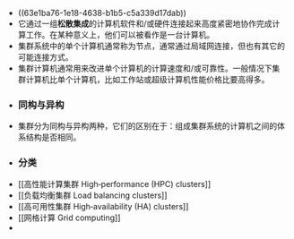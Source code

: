 - ((63e1ba76-1e18-4638-b1b5-c5a339d17dab))
- 它通过一组**松散集成**的计算机软件和/或硬件连接起来高度紧密地协作完成计算工作。在某种意义上，他们可以被看作是一台计算机。
- 集群系统中的单个计算机通常称为节点，通常通过局域网连接，但也有其它的可能连接方式。
- 集群计算机通常用来改进单个计算机的计算速度和/或可靠性。一般情况下集群计算机比单个计算机，比如工作站或超级计算机性能价格比要高得多。
- ### 同构与异构
- 集群分为同构与异构两种，它们的区别在于：组成集群系统的计算机之间的体系结构是否相同。
- ### 分类
- [[高性能计算集群 High‐performance (HPC) clusters]]
- [[负载均衡集群 Load balancing clusters]]
- [[高可用性集群 High‐availability (HA) clusters]]
- [[网格计算 Grid computing]]
-